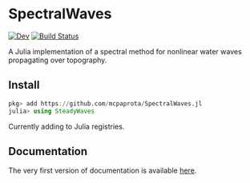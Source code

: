 # SpectralWaves

[![Dev](https://img.shields.io/badge/docs-dev-blue.svg)](https://mcpaprota.github.io/SpectralWaves.jl/dev/)
[![Build Status](https://github.com/mcpaprota/SpectralWaves.jl/actions/workflows/CI.yml/badge.svg?branch=main)](https://github.com/mcpaprota/SpectralWaves.jl/actions/workflows/CI.yml?query=branch%3Amain)

A Julia implementation of a spectral method for nonlinear water waves propagating over topography.

## Install

```julia
pkg> add https://github.com/mcpaprota/SpectralWaves.jl
julia> using SteadyWaves
```

Currently adding to Julia registries.

## Documentation

The very first version of documentation is available [here](https://mcpaprota.github.io/SpectralWaves.jl/dev/).
